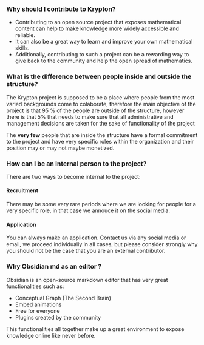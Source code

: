 ### Why should I contribute to Krypton?

-   Contributing to an open source project that exposes mathematical content can help to make knowledge more widely accessible and reliable.
-   It can also be a great way to learn and improve your own mathematical skills.
-   Additionally, contributing to such a project can be a rewarding way to give back to the community and help the open spread of mathematics.

### What is the difference between people inside and outside the structure?
The Krypton project is supposed to be a place where people from the most varied backgrounds come to colaborate, therefore the main objective of the project is that 95 % of the people are outside of the structure, however there is that 5% that needs to make sure that all administrative and management decisions are taken for the sake of functionality of the project

The **very few** people that are inside the structure have a formal commitment to the project and have very specific roles within the organization and their position may or may not maybe monetized.

### How can I be an internal person to the project?

There are two ways to become internal to the project:

#### Recruitment
There may be some very rare periods where we are looking for people for a very specific role, in that case we annouce it on the social media.

#### Application
You can always make an application.
Contact us via any social media or email, we proceed individually in all cases, but please consider strongly why you should not be the case that you are an external contributor.

### Why Obsidian md as an editor ?
Obsidian is an open-source markdown editor that has very great functionalities such as:
- Conceptual Graph (The Second Brain)
- Embed animations
- Free for everyone
- Plugins created by the community

This functionalities all together make up a great environment to expose knowledge online like never before.
